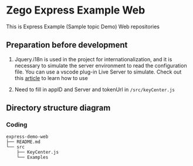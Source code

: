 # Zego Express Example Web

This is Express Example (Sample topic Demo) Web repositories

## Preparation before development
 
  1. Jquery.i18n is used in the project for internationalization, and it is necessary to simulate the server environment to read the configuration file. You can use a vscode plug-in Live Server to simulate. 
  Check out this [article](https://marketplace.visualstudio.com/items?itemName=ritwickdey.LiveServer) to learn how to use

  2. Need to fill in appID and Server and tokenUrl in `/src/keyCenter.js `

## Directory structure diagram

### Coding

```tree
express-demo-web
├── README.md
└── src
    ├── KeyCenter.js
    └── Examples

```
